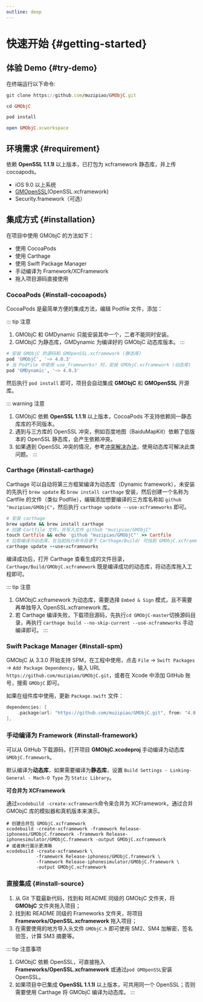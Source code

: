 ```yaml
---
outline: deep
---
```


# 快速开始 {#getting-started}

## 体验 Demo {#try-demo}

在终端运行以下命令:

```ruby
git clone https://github.com/muzipiao/GMObjC.git

cd GMObjC

pod install

open GMObjC.xcworkspace
```

## 环境需求 {#requirement}

依赖 **OpenSSL 1.1.1l** 以上版本，已打包为 xcframework 静态库，并上传 cocoapods。

* iOS 9.0 以上系统
* [GMOpenSSL](https://github.com/muzipiao/GMOpenSSL)(OpenSSL.xcframework)
* Security.framework（可选）

## 集成方式 {#installation}

在项目中使用 GMObjC 的方法如下：

- 使用 CocoaPods
- 使用 Carthage
- 使用 Swift Package Manager
- 手动编译为 Framework/XCFramework
- 拖入项目源码直接使用

### CocoaPods {#install-cocoapods}

CocoaPods 是最简单方便的集成方法，编辑 Podfile 文件，添加：

::: tip 注意
1. GMObjC 和 GMDynamic 只能安装其中一个，二者不能同时安装。
2. GMObjC 为静态库，GMDynamic 为编译好的 GMObjC 动态库版本。
:::

```ruby
# 安装 GMObjC 的源码和 GMOpenSSL.xcframework (静态库)
pod 'GMObjC', '~> 4.0.3'
# 当 Podfile 中使用 use_frameworks! 时，安装 GMObjC.xcframework (动态库)
pod 'GMDynamic', '~> 4.0.3'
```

然后执行 `pod install` 即可，项目会自动集成 **GMObjC** 和 **GMOpenSSL** 开源库。

::: warning 注意
1. GMObjC 依赖 **OpenSSL 1.1.1l** 以上版本，CocoaPods 不支持依赖同一静态库库的不同版本。
2. 遇到与三方库的 OpenSSL 冲突，例如百度地图（BaiduMapKit）依赖了低版本的 OpenSSL 静态库，会产生依赖冲突。
3. 如果遇到 OpenSSL 冲突的情况，参考[冲突解决办法](./error-openssl)，使用动态库可解决此类问题。
:::

### Carthage {#install-carthage}

Carthage 可以自动将第三方框架编译为动态库（Dynamic framework），未安装的先执行 `brew update` 和 `brew install carthage` 安装，然后创建一个名称为 Cartfile 的文件（类似 Podfile），编辑添加想要编译的三方库名称如 `github "muzipiao/GMObjC"`，然后执行 `carthage update --use-xcframeworks` 即可。

```ruby
# 安装 carthage
brew update && brew install carthage
# 创建 Cartfile 文件，并写入文件 github "muzipiao/GMObjC"
touch Cartfile && echo 'github "muzipiao/GMObjC"' >> Cartfile
# 拉取编译为动态库，在当前执行命令目录下 Carthage/Build/ 可找到 GMObjC.xcframework
carthage update --use-xcframeworks
```

编译成功后，打开 Carthage 查看生成的文件目录，`Carthage/Build/GMObjC.xcframework` 既是编译成功的动态库，将动态库拖入工程即可。

::: tip 注意
1. GMObjC.xcframework 为动态库，需要选择 `Embed & Sign` 模式，且不需要再单独导入 OpenSSL.xcframework 库。
2. 若 Carthage 编译失败，下载项目源码，先执行`cd GMObjC-master`切换源码目录，再执行 `carthage build --no-skip-current --use-xcframeworks` 手动编译即可。
:::

### Swift Package Manager {#install-spm}

GMObjC 从 3.3.0 开始支持 SPM，在工程中使用，点击 `File` -> `Swift Packages` -> `Add Package Dependency`，输入 URL `https://github.com/muzipiao/GMObjC.git`，或者在 Xcode 中添加 GitHub 账号，搜索 `GMObjC` 即可。

如果在组件库中使用，更新 `Package.swift` 文件：

```swift
dependencies: [
    .package(url: "https://github.com/muzipiao/GMObjC.git", from: "4.0.0")
],
```

### 手动编译为 Framework {#install-framework}

可以从 GitHub 下载源码，打开项目 **GMObjC.xcodeproj** 手动编译为动态库 `GMObjC.framework`。

默认编译为**动态库**，如果需要编译为**静态库**，设置 `Build Settings - Linking-General - Mach-O Type` 为 `Static Library`。

**可合并为 XCFramework**

通过`xcodebuild -create-xcframework`命令来合并为 XCFramework，通过合并 GMObjC 库的模拟器和真机版本来演示。

```shell 
# 创建合并包 GMObjC.xcframework
xcodebuild -create-xcframework -framework Release-iphoneos/GMObjC.framework -framework Release-iphonesimulator/GMObjC.framework -output GMObjC.xcframework
# 或者换行展示更清晰
xcodebuild -create-xcframework \
           -framework Release-iphoneos/GMObjC.framework \
           -framework Release-iphonesimulator/GMObjC.framework \
           -output GMObjC.xcframework
```

### 直接集成 {#install-source}

1. 从 Git 下载最新代码，找到和 README 同级的 GMObjC 文件夹，将 **GMObjC** 文件夹拖入项目；
2. 找到和 README 同级的 Frameworks 文件夹，将项目 **Frameworks/OpenSSL.xcframework** 拖入项目；
3. 在需要使用的地方导入头文件 `GMObjC.h` 即可使用 SM2、SM4 加解密，签名验签，计算 SM3 摘要等。

::: tip 注意事项
1. GMObjC 依赖 OpenSSL，可直接拖入 **Frameworks/OpenSSL.xcframework** 或通过`pod GMOpenSSL`安装 OpenSSL。
2. 如果项目中已集成 **OpenSSL 1.1.1l** 以上版本，可共用同一个 OpenSSL；否则需要使用 Carthage 将 GMObjC 编译为动态库。
:::
